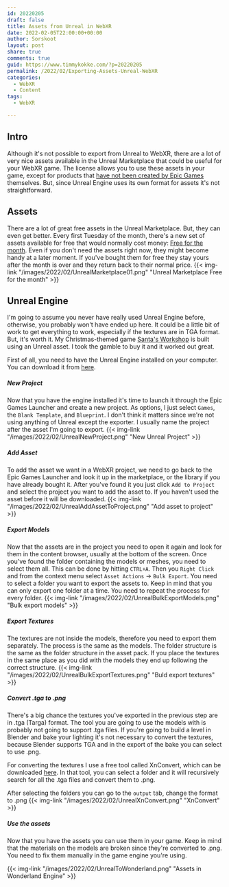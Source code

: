```yaml
---
id: 20220205
draft: false
title: Assets from Unreal in WebXR
date: 2022-02-05T22:00:00+00:00
author: Sorskoot
layout: post
share: true
comments: true
guid: https://www.timmykokke.com/?p=20220205
permalink: /2022/02/Exporting-Assets-Unreal-WebXR
categories:
  - WebXR
  - Content  
tags:
  - WebXR

---
```


## Intro
Although it's not possible to export from Unreal to WebXR, there are a lot of very nice assets available in the Unreal Marketplace that could be useful for your WebXR game. The license allows you to use these assets in your game, except for products that [have not been created by Epic Games](https://marketplacehelp.epicgames.com/s/article/Can-I-use-these-products-in-other-gaming-engines-like-Source-or-Unity?language=en_US) themselves. But, since Unreal Engine uses its own format for assets it's not straightforward.

## Assets
There are a lot of great free assets in the Unreal Marketplace. But, they can even get better. Every first Tuesday of the month, there's a new set of assets available for free that would normally cost money: [Free for the month](https://www.unrealengine.com/marketplace/en-US/assets?tag=4910). Even if you don't need the assets right now, they might become handy at a later moment. If you've bought them for free they stay yours after the month is over and they return back to their normal price. 
{{< img-link "/images/2022/02/UnrealMarketplace01.png" "Unreal Marketplace Free for the month" >}}

## Unreal Engine
I'm going to assume you never have really used Unreal Engine before, otherwise, you probably won't have ended up here. It could be a little bit of work to get everything to work, especially if the textures are in TGA format. But, it's worth it. My Christmas-themed game [Santa's Workshop](https://constructarcade.com/game/santas-workshop/) is built using an Unreal asset. I took the gamble to buy it and it worked out great.

First of all, you need to have the Unreal Engine installed on your computer. You can download it from [here](https://www.unrealengine.com/en-US/download).

##### New Project
Now that you have the engine installed it's time to launch it through the Epic Games Launcher and create a new project. As options, I just select `Games`, the `Blank Template`, and `Blueprint`. I don't think it matters since we're not using anything of Unreal except the exporter. I usually name the project after the asset I'm going to export. 
{{< img-link "/images/2022/02/UnrealNewProject.png" "New Unreal Project" >}}

##### Add Asset
To add the asset we want in a WebXR project, we need to go back to the Epic Games Launcher and look it up in the marketplace, or the library if you have already bought it. After you've found it you just click `Add to Project` and select the project you want to add the asset to. If you haven't used the asset before it will be downloaded.
{{< img-link "/images/2022/02/UnrealAddAssetToProject.png" "Add asset to project" >}}

##### Export Models
Now that the assets are in the project you need to open it again and look for them in the content browser, usually at the bottom of the screen. Once you've found the folder containing the models or meshes, you need to select them all. This can be done by hitting `CTRL+A`. Then you `Right Click` and from the context menu select `Asset Actions` -> `Bulk Export`. You need to select a folder you want to export the assets to. Keep in mind that you can only export one folder at a time. You need to repeat the process for every folder. 
{{< img-link "/images/2022/02/UnrealBulkExportModels.png" "Bulk export models" >}}

##### Export Textures 
The textures are not inside the models, therefore you need to export them separately. The process is the same as the models. The folder structure is the same as the folder structure in the asset pack. If you place the textures in the same place as you did with the models they end up following the correct structure. 
{{< img-link "/images/2022/02/UnrealBulkExportTextures.png" "Buld export textures" >}}

##### Convert .tga to .png 
There's a big chance the textures you've exported in the previous step are in .tga (Targa) format. The tool you are going to use the models with is probably not going to support .tga files. If you're going to build a level in Blender and bake your lighting it's not necessary to convert the textures, because Blender supports TGA and in the export of the bake you can select to use .png.

For converting the textures I use a free tool called XnConvert, which can be downloaded [here](https://www.xnview.com/en/xnconvert). In that tool, you can select a folder and it will recursively search for all the .tga files and convert them to .png. 

After selecting the folders you can go to the `output` tab, change the format to .png
{{< img-link "/images/2022/02/UnrealXnConvert.png" "XnConvert" >}}

##### Use the assets
Now that you have the assets you can use them in your game. Keep in mind that the materials on the models are broken since they're converted to .png. You need to fix them manually in the game engine you're using.

{{< img-link "/images/2022/02/UnrealToWonderland.png" "Assets in Wonderland Engine" >}}